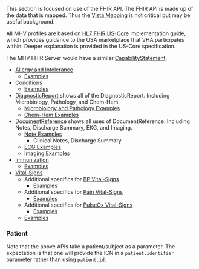 
This section is focused on use of the FHIR API. The FHIR API is made up of the data that is mapped. Thus the [Vista Mapping](background.html) is not critical but may be useful background.

All MHV profiles are based on [HL7 FHIR US-Core](http://hl7.org/fhir/us/core/STU5.0.1/index.html) implementation guide, which provides guidance to the USA marketplace that VHA participates within.  Deeper explanation is provided in the US-Core specification.

The MHV FHIR Server would have a similar [CapabilityStatement](CapabilityStatement-MHVcapabilities.html).

- [Allergy and Intolerance](StructureDefinition-VA.MHV.PHR.allergyIntolerance.html)
  - [Examples](StructureDefinition-VA.MHV.PHR.allergyIntolerance-examples.html)
- [Conditions](StructureDefinition-VA.MHV.PHR.condition.html)
  - [Examples](StructureDefinition-VA.MHV.PHR.condition-examples.html)
- [DiagnosticReport](StructureDefinition-VA.MHV.PHR.diagnosticReport.html) shows all of the DiagnosticReport. Including Microbiology, Pathology, and Chem-Hem.
  - [Microbiology and Pathology Examples](StructureDefinition-VA.MHV.PHR.labReport-examples.html)
  - [Chem-Hem Examples](StructureDefinition-VA.MHV.PHR.chReport-examples.html)
- [DocumentReference](StructureDefinition-VA.MHV.PHR.documentReference.html) shows all uses of DocumentReference. Including Notes, Discharge Summary, EKG, and Imaging.
  - [Note Examples](StructureDefinition-VA.MHV.PHR.note-examples.html)
    - Clinical Notes, Discharge Summary
  - [ECG Examples](StructureDefinition-VA.MHV.PHR.ecg-examples.html)
  - [Imaging Examples](StructureDefinition-VA.MHV.PHR.imaging-examples.html)
- [Immunization](StructureDefinition-VA.MHV.PHR.immunization.html)
  - [Examples](StructureDefinition-VA.MHV.PHR.immunization-examples.html)
- [Vital-Signs](StructureDefinition-VA.MHV.PHR.vitals.html)
  - Additional specifics for [BP Vital-Signs](StructureDefinition-VA.MHV.PHR.vitalsBP.html)
    - [Examples](StructureDefinition-VA.MHV.PHR.vitalsBP-examples.html)
  - Additional specifics for [Pain Vital-Signs](StructureDefinition-VA.MHV.PHR.vitalsPain.html)
    - [Examples](StructureDefinition-VA.MHV.PHR.vitalsPain-examples.html)
  - Additional specifics for [PulseOx Vital-Signs](StructureDefinition-VA.MHV.PHR.vitalsOx.html)
    - [Examples](StructureDefinition-VA.MHV.PHR.vitalsOx-examples.html)
  - [Examples](StructureDefinition-VA.MHV.PHR.vitals-examples.html)

### Patient

Note that the above APIs take a patient/subject as a parameter. The expectation is that one will provide the ICN in a `patient.identifier` parameter rather than using `patient.id`.
